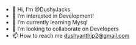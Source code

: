 - 👋 Hi, I’m @DushyJacks
- 👀 I’m interested in Development!
- 🌱 I’m currently learning Mysql
- 💞️ I’m looking to collaborate on Developers
- 📫 How to reach me dushyanthjp2@gmail.com

<!---
DushyJacks/DushyJacks is a ✨ special ✨ repository because its `README.md` (this file) appears on your GitHub profile.
You can click the Preview link to take a look at your changes.
--->
